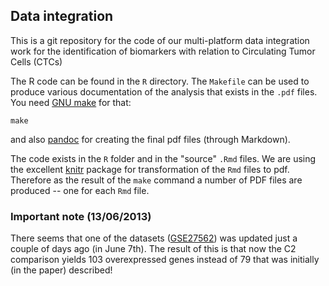 ## Data integration ##

This is a git repository for the code of our multi-platform data integration
work for the  identification of biomarkers with relation to Circulating Tumor
Cells (CTCs)

The R code can be found in the `R` directory. The `Makefile` can be used to
produce various documentation of the analysis that exists in the `.pdf` files.
You need [GNU make](http://www.gnu.org/software/make/) for that:
    
    make

and also [pandoc](http://johnmacfarlane.net/pandoc/) for creating the final pdf
files (through Markdown).

The code exists in the `R` folder and in the "source" `.Rmd` files. We are
using the excellent [knitr](http://yihui.name/knitr/) package for
transformation of the `Rmd` files to pdf. Therefore as the result of the `make`
command a number of PDF files are produced -- one for each `Rmd` file.

### Important note (13/06/2013)

There seems that one of the datasets
([GSE27562](http://www.ncbi.nlm.nih.gov/geo/query/acc.cgi?acc=GSE27562)) was
updated just a couple of days ago (in June 7th). The result of this is that now
the C2 comparison yields 103 overexpressed genes instead of 79 that was
initially (in the paper) described!

